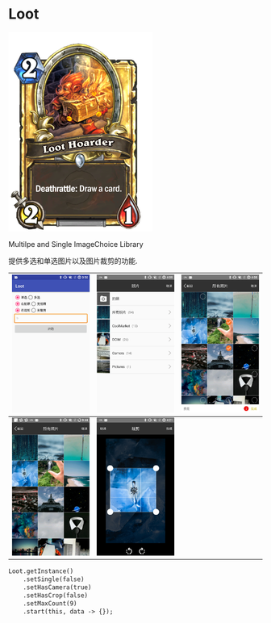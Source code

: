 # Loot
![Loot Hoarder](art/Loot_Hoarder.png)

Multilpe and Single ImageChoice Library

提供多选和单选图片以及图片裁剪的功能.




  |![](art/device-2017-05-17-155710.png) | ![](art/device-2017-05-17-160938.png) | ![](art/device-2017-05-17-160901.png)|
  |:------------------------------------:|:-------------------------------------:|:------------------------------------:|
  | ![](art/device-2017-05-17-160832.png)| ![](art/device-2017-05-17-162150.png) |                                      |

```
Loot.getInstance()
    .setSingle(false)
    .setHasCamera(true)
    .setHasCrop(false)
    .setMaxCount(9)
    .start(this, data -> {});
```
